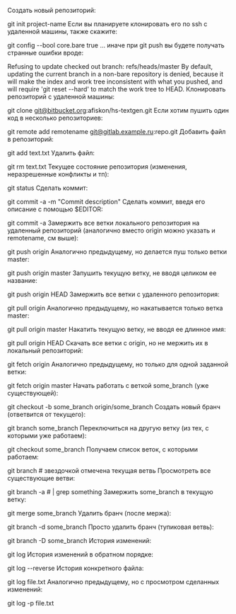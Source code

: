 Создать новый репозиторий:

git init project-name
Если вы планируете клонировать его по ssh с удаленной машины, также скажите:

git config --bool core.bare true
… иначе при git push вы будете получать странные ошибки вроде:

Refusing to update checked out branch: refs/heads/master
By default, updating the current branch in a non-bare repository
is denied, because it will make the index and work tree inconsistent
with what you pushed, and will require 'git reset --hard' to match
the work tree to HEAD.
Клонировать репозиторий с удаленной машины:

git clone git@bitbucket.org:afiskon/hs-textgen.git
Если хотим пушить один код в несколько репозиториев:

git remote add remotename git@gitlab.example.ru:repo.git
Добавить файл в репозиторий:

git add text.txt
Удалить файл:

git rm text.txt
Текущее состояние репозитория (изменения, неразрешенные конфликты и тп):

git status
Сделать коммит:

git commit -a -m "Commit description"
Сделать коммит, введя его описание с помощью $EDITOR:

git commit -a
Замержить все ветки локального репозитория на удаленный репозиторий (аналогично вместо origin можно указать и remotename, см выше):

git push origin
Аналогично предыдущему, но делается пуш только ветки master:

git push origin master
Запушить текущую ветку, не вводя целиком ее название:

git push origin HEAD
Замержить все ветки с удаленного репозитория:

git pull origin
Аналогично предыдущему, но накатывается только ветка master:

git pull origin master
Накатить текущую ветку, не вводя ее длинное имя:

git pull origin HEAD
Скачать все ветки с origin, но не мержить их в локальный репозиторий:

git fetch origin
Аналогично предыдущему, но только для одной заданной ветки:

git fetch origin master
Начать работать с веткой some_branch (уже существующей):

git checkout -b some_branch origin/some_branch
Создать новый бранч (ответвится от текущего):

git branch some_branch
Переключиться на другую ветку (из тех, с которыми уже работаем):

git checkout some_branch
Получаем список веток, с которыми работаем:

git branch # звездочкой отмечена текущая ветвь
Просмотреть все существующие ветви:

git branch -a # | grep something
Замержить some_branch в текущую ветку:

git merge some_branch
Удалить бранч (после мержа):

git branch -d some_branch
Просто удалить бранч (тупиковая ветвь):

git branch -D some_branch
История изменений:

git log
История изменений в обратном порядке:

git log --reverse
История конкретного файла:

git log file.txt
Аналогично предыдущему, но с просмотром сделанных изменений:

git log -p file.txt